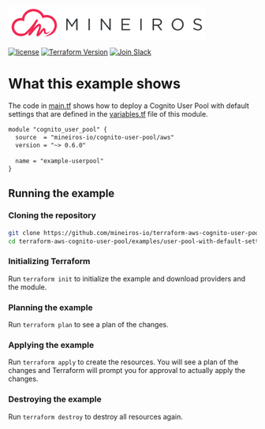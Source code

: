 [<img src="https://raw.githubusercontent.com/mineiros-io/brand/3bffd30e8bdbbde32c143e2650b2faa55f1df3ea/mineiros-primary-logo.svg" width="400"/>][homepage]

[![license][badge-license]][apache20]
[![Terraform Version][badge-terraform]][releases-terraform]
[![Join Slack][badge-slack]][slack]

# What this example shows

The code in [main.tf]
shows how to deploy a Cognito User Pool with default settings that are
defined in the [variables.tf] file of this module.

```hcl
module "cognito_user_pool" {
  source  = "mineiros-io/cognito-user-pool/aws"
  version = "~> 0.6.0"

  name = "example-userpool"
}
```

## Running the example

### Cloning the repository

```bash
git clone https://github.com/mineiros-io/terraform-aws-cognito-user-pool.git
cd terraform-aws-cognito-user-pool/examples/user-pool-with-default-settings
```

### Initializing Terraform

Run `terraform init` to initialize the example and download providers and the module.

### Planning the example

Run `terraform plan` to see a plan of the changes.

### Applying the example

Run `terraform apply` to create the resources.
You will see a plan of the changes and Terraform will prompt you for approval to actually apply the changes.

### Destroying the example

Run `terraform destroy` to destroy all resources again.

<!-- References -->

[main.tf]: https://github.com/mineiros-io/terraform-aws-cognito-user-pool/tree/master/examples/user-pool-with-default-settings/main.tf
[variables.tf]: https://github.com/mineiros-io/terraform-aws-cognito-user-pool/tree/master/variables.tf

[homepage]: https://mineiros.io/?ref=terraform-module-template

[badge-license]: https://img.shields.io/badge/license-Apache%202.0-brightgreen.svg
[badge-terraform]: https://img.shields.io/badge/terraform-1.x%20|%200.15%20|%200.14%20|%200.13%20|%200.12.20+-623CE4.svg?logo=terraform
[badge-slack]: https://img.shields.io/badge/slack-@mineiros--community-f32752.svg?logo=slack

[releases-terraform]: https://github.com/hashicorp/terraform/releases
[apache20]: https://opensource.org/licenses/Apache-2.0
[slack]: https://join.slack.com/t/mineiros-community/shared_invite/zt-ehidestg-aLGoIENLVs6tvwJ11w9WGg
